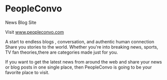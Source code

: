 # PeopleConvo
News Blog Site


Visit www.peopleconvo.com 

A start to endless blogs , conversation, and authentic human connection Share you stories to the world. Whether you're into breaking news, sports, 
                                TV fan theories,there are categories made just for you.
                                
                                
If you want  to get the latest news from around the web and share your  news  or blog posts  in one single place, then PeopleConvo is going to be your favorite place to visit. 
